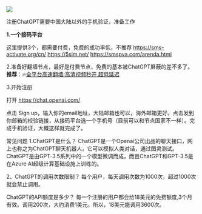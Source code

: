 <img src="https://i1.wp.com/m1.aboluowang.com/uploadfile/2023/0212/20230212113811825.jpg" />

注册ChatGPT需要中国大陆以外的手机验证，准备工作

<strong>1.一个接码平台</strong>

这里提供3个，都需要付费，免费的成功率低，不推荐
https://sms-activate.org/cn/
https://5sim.net/
https://smspva.com/arenda.html

2.准备好翻墙节点，最好是付费节点，免费的基本被ChatGPT屏蔽的差不多了。
<strong>推荐</strong>：🔥<a href="https://www.bannedbook.org/forum23/topic22702.html" target="_blank" rel="noopener">全平台高速翻墙:高清视频秒开,超低延迟</a>

3.开始注册

打开 <a href="https://chat.openai.com/">https://chat.openai.com/</a>

点击 Sign up，输入你的email地址，大陆邮箱也可以，海外邮箱更好。点击发到你邮箱的校验链接，从接码平台选一个手机号（目前可以和节点国家不一样）。完成手机验证，大概这样就完成了。

常见问题
1.ChatGPT是什么？
ChatGPT是一个Openai公司出品的聊天接口，网上也称之为ChatGPT聊天机器人，它可以模拟人类对话，通过图灵测试。ChatGPT是由GPT-3.5系列中的一个模型微调而成，而且ChatGPT和GPT-3.5是在Azure AI超级计算基础设施上训练的。

2、ChatGPT的调用次数限制？
每个用户，每天调用次数为1000次，超过1000次就会禁止调用。

ChatGPT的API额度是多少？
每一个注册的用户都会给18美元的免费额度,3个月有效。调用200次，大约消费1美元。所以，18美元能调用3600次。